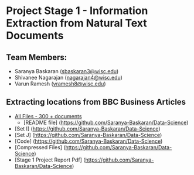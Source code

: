 # Project Stage 1 - Information Extraction from Natural Text Documents

## Team Members: 
* Saranya Baskaran (sbaskaran3@wisc.edu)
* Shivanee Nagarajan (nagarajan4@wisc.edu)
* Varun Ramesh (vramesh8@wisc.edu)

## Extracting locations from BBC Business Articles

* [All Files - 300 + documents](https://github.com/Saranya-Baskaran/Data-Science)
  * [README file] (https://github.com/Saranya-Baskaran/Data-Science)
* [Set I] (https://github.com/Saranya-Baskaran/Data-Science)
* [Set J] (https://github.com/Saranya-Baskaran/Data-Science)
* [Code] (https://github.com/Saranya-Baskaran/Data-Science)
* [Compressed Files] (https://github.com/Saranya-Baskaran/Data-Science)
* [Stage 1 Project Report Pdf] (https://github.com/Saranya-Baskaran/Data-Science)




